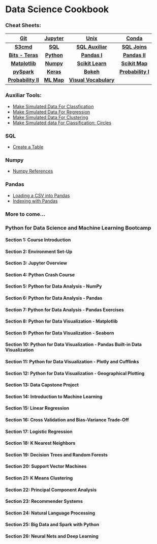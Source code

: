 # Data Science Cookbook

### Cheat Sheets:
    
|[**Git**](http://bit.ly/2qZVNi4)|[**Jupyter**](http://bit.ly/2rQezJZ)|[**Unix**](http://bit.ly/2rQezJZ)|[**Conda**](http://bit.ly/2r9mz74)|
|:-----:|:-----:|:-----:|:-----:|
|[**S3cmd**](http://bit.ly/2r9Q7l7)<br>|[**SQL**](http://bit.ly/2rZJkyr)<br>|[**SQL Auxiliar**](http://bit.ly/2r9SKTR)<br>|[**SQL Joins**](http://bit.ly/2sXJjbw)<br>|
|[**Bits - Teras**](http://bit.ly/2s846g7)<br>|[**Python**](http://bit.ly/2r9FazN)<br>|[**Pandas I**](http://bit.ly/2rPYZhD)<br>|[**Pandas II**](http://bit.ly/2qZspIU)<br>|
|[**Matplotlib**](http://bit.ly/2sjeIIH)<br>|[**Numpy**](http://bit.ly/2sXAjmD)<br>|[**Scikit Learn**](http://bit.ly/2rPXPm3)<br>|[**Scikit Map**](http://bit.ly/2rZIJg1)<br>|
|[**pySpark**](http://bit.ly/2ra1o4K)<br>|[**Keras**](http://bit.ly/2sH40ZM)<br>|[**Bokeh**](http://bit.ly/2s7K5X3)<br>|[**Probability I**](http://bit.ly/2sXALRR)<br>|
|[**Probability II**](http://bit.ly/2siUbE1)<br>|[**ML Map**](http://bit.ly/2r9JZJh) | [**Visual Vocabulary**](http://bit.ly/2jY9Wd2)||



### Auxiliar Tools:

  - [Make Simulated Data For Classfication](http://bit.ly/2r62WBL)
  - [Make Simulated Data For Regression](http://bit.ly/2s7Cwj3)
  - [Make Simulated Data For Clustering](http://bit.ly/2sj6PCQ)
  - [Make Simulated data For Classification: Circles](http://bit.ly/2r5bHvX)
  

### SQL

  - [Create a Table](http://bit.ly/2sj3XpJ)

### Numpy

  - [Numpy References](http://bit.ly/2qZS8kg)

### Pandas

  - [Loading a CSV into Pandas](http://bit.ly/2r5XuhW)
  - [Indexing with Pandas](http://bit.ly/2rQfydr)

### More to come...

### Python for Data Science and Machine Learning Bootcamp
#### Section 1: Course Introduction
#### Section 2: Environment Set-Up
#### Section 3: Jupyter Overview
#### Section 4: Python Crash Course
#### Section 5: Python for Data Analysis - NumPy
#### Section 6: Python for Data Analysis - Pandas
#### Section 7: Python for Data Analysis - Pandas Exercises
#### Section 8: Python for Data Visualization - Matplotlib
#### Section 9: Python for Data Visualization - Seaborn
#### Section 10: Python for Data Visualization - Pandas Built-in Data Visualization
#### Section 11: Python for Data Visualization - Plotly and Cufflinks
#### Section 12: Python for Data Visualization - Geographical Plotting
#### Section 13: Data Capstone Project
#### Section 14: Introduction to Machine Learning
#### Section 15: Linear Regression
#### Section 16: Cross Validation and Bias-Variance Trade-Off
#### Section 17: Logistic Regression
#### Section 18: K Nearest Neighbors
#### Section 19: Decision Trees and Random Forests
#### Section 20: Support Vector Machines
#### Section 21: K Means Clustering
#### Section 22: Principal Component Analysis
#### Section 23: Recommender Systems
#### Section 24: Natural Language Processing
#### Section 25: Big Data and Spark with Python
#### Section 26: Neural Nets and Deep Learning



  

















